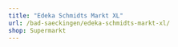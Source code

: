 ```yaml
---
title: "Edeka Schmidts Markt XL"
url: /bad-saeckingen/edeka-schmidts-markt-xl/
shop: Supermarkt
---
```

